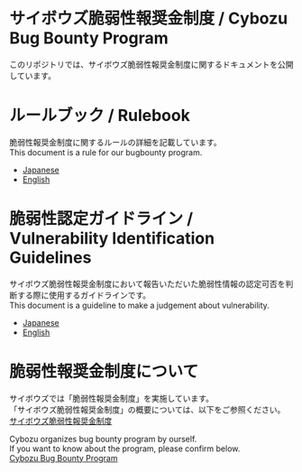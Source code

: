 サイボウズ脆弱性報奨金制度 / Cybozu Bug Bounty Program
===
このリポジトリでは、サイボウズ脆弱性報奨金制度に関するドキュメントを公開しています。  

# ルールブック / Rulebook
脆弱性報奨金制度に関するルールの詳細を記載しています。  
This document is a rule for our bugbounty program.

- [Japanese](rulebook/jp)
- [English](rulebook/en) 

# 脆弱性認定ガイドライン / Vulnerability Identification Guidelines
サイボウズ脆弱性報奨金制度において報告いただいた脆弱性情報の認定可否を判断する際に使用するガイドラインです。  
This document is a guideline to make a judgement about vulnerability.  

- [Japanese](guideline/jp)  
- [English](guideline/en)  


# 脆弱性報奨金制度について
サイボウズでは「脆弱性報奨金制度」を実施しています。  
「サイボウズ脆弱性報奨金制度」の概要については、以下をご参照ください。  
[サイボウズ脆弱性報奨金制度](http://cybozu.co.jp/company/security/bug-bounty/)  

Cybozu organizes bug bounty program by ourself.  
If you want to know about the program, please confirm below.  
[Cybozu Bug Bounty Program](https://cybozu.co.jp/products/bug-bounty/en/)  
